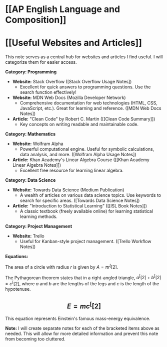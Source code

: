# [[AP English Language and Composition]]
# [[Useful Websites and Articles]]

This note serves as a central hub for websites and articles I find useful.  I will categorize them for easier access.

**Category: Programming**

* **Website:** Stack Overflow  ([Stack Overflow Usage Notes])
    * Excellent for quick answers to programming questions.  Use the search function effectively!
* **Website:** MDN Web Docs (Mozilla Developer Network)
    * Comprehensive documentation for web technologies (HTML, CSS, JavaScript, etc.).  Great for learning and reference. ([MDN Web Docs Notes])
* **Article:** "Clean Code" by Robert C. Martin ([[Clean Code Summary]])
    *  Key concepts on writing readable and maintainable code.


**Category: Mathematics**

* **Website:** Wolfram Alpha
    * Powerful computational engine. Useful for symbolic calculations, data analysis, and more. ([Wolfram Alpha Usage Notes])
* **Article:** Khan Academy's Linear Algebra Course ([[Khan Academy Linear Algebra Notes]])
    * Excellent free resource for learning linear algebra.


**Category:  Data Science**

* **Website:** Towards Data Science (Medium Publication)
    *  A wealth of articles on various data science topics.  Use keywords to search for specific areas. ([Towards Data Science Notes])
* **Article:**  "Introduction to Statistical Learning" ([[ISL Book Notes]])
    * A classic textbook (freely available online) for learning statistical learning methods.


**Category: Project Management**

* **Website:** Trello
    *  Useful for Kanban-style project management. ([Trello Workflow Notes])


**Equations:**

The area of a circle with radius $r$ is given by $A = \pi r^[[2]$.

The Pythagorean theorem states that in a right-angled triangle, $a^[[2] + b^[[2] = c^[[2]$, where $a$ and $b$ are the lengths of the legs and $c$ is the length of the hypotenuse.


## $$E = mc^[[2]$$


This equation represents Einstein's famous mass-energy equivalence.


**Note:**  I will create separate notes for each of the bracketed items above as needed.  This will allow for more detailed information and prevent this note from becoming too cluttered.
